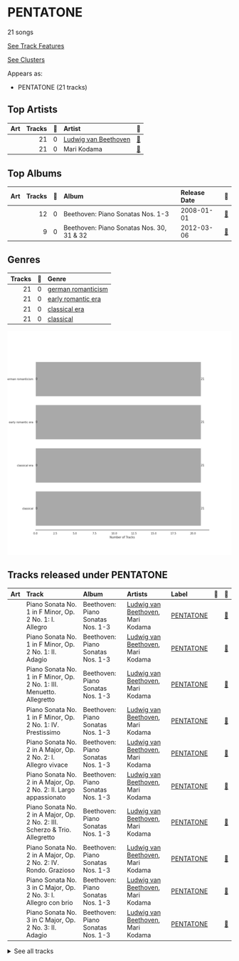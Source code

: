 # PENTATONE

21 songs

[See Track Features](audio_features.md)

[See Clusters](clusters/overview.md)

Appears as:
- PENTATONE (21 tracks)

## Top Artists

| Art | Tracks | 💚 | Artist | 🔗 |
|:---|---:|---:|:---|:---|
| <img src="https://i.scdn.co/image/db022999443da6f89e250086329d98b17399b346" alt="" width="50" /> | 21 | 0 | [Ludwig van Beethoven](../../artists/ludwig_van_beethoven/overview.md) | [🔗](https://open.spotify.com/artist/2wOqMjp9TyABvtHdOSOTUS) |
| <img src="https://i.scdn.co/image/da227efdc2e4be12443dcb5fa1ceb257fd1baf6a" alt="" width="50" /> | 21 | 0 | Mari Kodama | [🔗](https://open.spotify.com/artist/0s0wG03kPyu7MXERfcuxim) |



## Top Albums

| Art | Tracks | 💚 | Album | Release Date | 🔗 |
|:---|---:|---:|:---|:---|:---|
| <img src="https://i.scdn.co/image/ab67616d0000b2732266fb9b5484a5dc280e5bff" alt="" width="50" /> | 12 | 0 | Beethoven: Piano Sonatas Nos. 1-3 | 2008-01-01 | [🔗](https://open.spotify.com/album/5CjMjZJnjdHHgwAVkqrvXq) |
| <img src="https://i.scdn.co/image/ab67616d0000b2730b9ae3f056fa16819bc9dd48" alt="" width="50" /> | 9 | 0 | Beethoven: Piano Sonatas Nos. 30, 31 & 32 | 2012-03-06 | [🔗](https://open.spotify.com/album/478l1JdqbqDzcmmgrqw2zu) |



## Genres

| Tracks | 💚 | Genre |
|---:|---:|:---|
| 21 | 0 | [german romanticism](../../genres/german_romanticism/overview.md) |
| 21 | 0 | [early romantic era](../../genres/early_romantic_era/overview.md) |
| 21 | 0 | [classical era](../../genres/classical_era/overview.md) |
| 21 | 0 | [classical](../../genres/classical/overview.md) |

![Bar chart of top 4 genres](../../images/labels/pentatone/genres.png)

## Tracks released under PENTATONE

| Art | Track | Album | Artists | Label | 💚 | 🔗 |
|:---|:---|:---|:---|:---|:---|:---|
| <img src="https://i.scdn.co/image/ab67616d0000b2732266fb9b5484a5dc280e5bff" alt="" width="50" /> | Piano Sonata No. 1 in F Minor, Op. 2 No. 1: I. Allegro | Beethoven: Piano Sonatas Nos. 1-3 | [Ludwig van Beethoven](../../artists/ludwig_van_beethoven/overview.md), Mari Kodama | [PENTATONE](.) | | [🔗](https://open.spotify.com/track/3L3B58di5ewulHGTfnh59h) |
| <img src="https://i.scdn.co/image/ab67616d0000b2732266fb9b5484a5dc280e5bff" alt="" width="50" /> | Piano Sonata No. 1 in F Minor, Op. 2 No. 1: II. Adagio | Beethoven: Piano Sonatas Nos. 1-3 | [Ludwig van Beethoven](../../artists/ludwig_van_beethoven/overview.md), Mari Kodama | [PENTATONE](.) | | [🔗](https://open.spotify.com/track/0Ch2tX7Twc0dIahY3DSLD5) |
| <img src="https://i.scdn.co/image/ab67616d0000b2732266fb9b5484a5dc280e5bff" alt="" width="50" /> | Piano Sonata No. 1 in F Minor, Op. 2 No. 1: III. Menuetto. Allegretto | Beethoven: Piano Sonatas Nos. 1-3 | [Ludwig van Beethoven](../../artists/ludwig_van_beethoven/overview.md), Mari Kodama | [PENTATONE](.) | | [🔗](https://open.spotify.com/track/1KPoOvPxTqWhv77OLbcE6R) |
| <img src="https://i.scdn.co/image/ab67616d0000b2732266fb9b5484a5dc280e5bff" alt="" width="50" /> | Piano Sonata No. 1 in F Minor, Op. 2 No. 1: IV. Prestissimo | Beethoven: Piano Sonatas Nos. 1-3 | [Ludwig van Beethoven](../../artists/ludwig_van_beethoven/overview.md), Mari Kodama | [PENTATONE](.) | | [🔗](https://open.spotify.com/track/6v6Mt6jYnbze4ydBQLnPAh) |
| <img src="https://i.scdn.co/image/ab67616d0000b2732266fb9b5484a5dc280e5bff" alt="" width="50" /> | Piano Sonata No. 2 in A Major, Op. 2 No. 2: I. Allegro vivace | Beethoven: Piano Sonatas Nos. 1-3 | [Ludwig van Beethoven](../../artists/ludwig_van_beethoven/overview.md), Mari Kodama | [PENTATONE](.) | | [🔗](https://open.spotify.com/track/4qcfJuhj4OyVlrbYNmBo2P) |
| <img src="https://i.scdn.co/image/ab67616d0000b2732266fb9b5484a5dc280e5bff" alt="" width="50" /> | Piano Sonata No. 2 in A Major, Op. 2 No. 2: II. Largo appassionato | Beethoven: Piano Sonatas Nos. 1-3 | [Ludwig van Beethoven](../../artists/ludwig_van_beethoven/overview.md), Mari Kodama | [PENTATONE](.) | | [🔗](https://open.spotify.com/track/1EGW5Sd0Jtp1EB6RsuiUaI) |
| <img src="https://i.scdn.co/image/ab67616d0000b2732266fb9b5484a5dc280e5bff" alt="" width="50" /> | Piano Sonata No. 2 in A Major, Op. 2 No. 2: III. Scherzo & Trio. Allegretto | Beethoven: Piano Sonatas Nos. 1-3 | [Ludwig van Beethoven](../../artists/ludwig_van_beethoven/overview.md), Mari Kodama | [PENTATONE](.) | | [🔗](https://open.spotify.com/track/7DRrwoL7liyTdEFvfvD6k9) |
| <img src="https://i.scdn.co/image/ab67616d0000b2732266fb9b5484a5dc280e5bff" alt="" width="50" /> | Piano Sonata No. 2 in A Major, Op. 2 No. 2: IV. Rondo. Grazioso | Beethoven: Piano Sonatas Nos. 1-3 | [Ludwig van Beethoven](../../artists/ludwig_van_beethoven/overview.md), Mari Kodama | [PENTATONE](.) | | [🔗](https://open.spotify.com/track/7FeVdrg9qHpIHhiJiuLcCG) |
| <img src="https://i.scdn.co/image/ab67616d0000b2732266fb9b5484a5dc280e5bff" alt="" width="50" /> | Piano Sonata No. 3 in C Major, Op. 2 No. 3: I. Allegro con brio | Beethoven: Piano Sonatas Nos. 1-3 | [Ludwig van Beethoven](../../artists/ludwig_van_beethoven/overview.md), Mari Kodama | [PENTATONE](.) | | [🔗](https://open.spotify.com/track/0bNUIIUQ9aKmG3Ud4h3XNn) |
| <img src="https://i.scdn.co/image/ab67616d0000b2732266fb9b5484a5dc280e5bff" alt="" width="50" /> | Piano Sonata No. 3 in C Major, Op. 2 No. 3: II. Adagio | Beethoven: Piano Sonatas Nos. 1-3 | [Ludwig van Beethoven](../../artists/ludwig_van_beethoven/overview.md), Mari Kodama | [PENTATONE](.) | | [🔗](https://open.spotify.com/track/4K3Noa4kwVwxaulG5IRsK5) |


<details>
<summary>See all tracks</summary>

| Art | Track | Album | Artists | Label | 💚 | 🔗 |
|:---|:---|:---|:---|:---|:---|:---|
| <img src="https://i.scdn.co/image/ab67616d0000b2732266fb9b5484a5dc280e5bff" alt="" width="50" /> | Piano Sonata No. 3 in C Major, Op. 2 No. 3: III. Scherzo & Trio. Allegro | Beethoven: Piano Sonatas Nos. 1-3 | [Ludwig van Beethoven](../../artists/ludwig_van_beethoven/overview.md), Mari Kodama | [PENTATONE](.) | | [🔗](https://open.spotify.com/track/5Sm6qqdwaG8VbduSsEVyM6) |
| <img src="https://i.scdn.co/image/ab67616d0000b2732266fb9b5484a5dc280e5bff" alt="" width="50" /> | Piano Sonata No. 3 in C Major, Op. 2 No. 3: IV. Allegro assai | Beethoven: Piano Sonatas Nos. 1-3 | [Ludwig van Beethoven](../../artists/ludwig_van_beethoven/overview.md), Mari Kodama | [PENTATONE](.) | | [🔗](https://open.spotify.com/track/3pZt5RCBnQty2KDduZaBJp) |
| <img src="https://i.scdn.co/image/ab67616d0000b2730b9ae3f056fa16819bc9dd48" alt="" width="50" /> | Piano Sonata No. 30 in E Major, Op. 109: I. Vivace ma non troppo | Beethoven: Piano Sonatas Nos. 30, 31 & 32 | [Ludwig van Beethoven](../../artists/ludwig_van_beethoven/overview.md), Mari Kodama | [PENTATONE](.) | | [🔗](https://open.spotify.com/track/71F3fMJkHuUf2IkiD39XEL) |
| <img src="https://i.scdn.co/image/ab67616d0000b2730b9ae3f056fa16819bc9dd48" alt="" width="50" /> | Piano Sonata No. 30 in E Major, Op. 109: II. Prestissimo | Beethoven: Piano Sonatas Nos. 30, 31 & 32 | [Ludwig van Beethoven](../../artists/ludwig_van_beethoven/overview.md), Mari Kodama | [PENTATONE](.) | | [🔗](https://open.spotify.com/track/0gYZiFPpmQ8D8El2TBdYtm) |
| <img src="https://i.scdn.co/image/ab67616d0000b2730b9ae3f056fa16819bc9dd48" alt="" width="50" /> | Piano Sonata No. 30 in E Major, Op. 109: III. Gesangvoll, mit innigster Empfindung. Andante molto cantabile ed espressivo | Beethoven: Piano Sonatas Nos. 30, 31 & 32 | [Ludwig van Beethoven](../../artists/ludwig_van_beethoven/overview.md), Mari Kodama | [PENTATONE](.) | | [🔗](https://open.spotify.com/track/7oMc5fAvJQ7US7l1SVhqDd) |
| <img src="https://i.scdn.co/image/ab67616d0000b2730b9ae3f056fa16819bc9dd48" alt="" width="50" /> | Piano Sonata No. 31 in A-Flat Major, Op. 110: I. Moderato cantabile molto espressivo | Beethoven: Piano Sonatas Nos. 30, 31 & 32 | [Ludwig van Beethoven](../../artists/ludwig_van_beethoven/overview.md), Mari Kodama | [PENTATONE](.) | | [🔗](https://open.spotify.com/track/1rzoA7LbmuzUX7zPZfAEOm) |
| <img src="https://i.scdn.co/image/ab67616d0000b2730b9ae3f056fa16819bc9dd48" alt="" width="50" /> | Piano Sonata No. 31 in A-Flat Major, Op. 110: II. Allegro molto | Beethoven: Piano Sonatas Nos. 30, 31 & 32 | [Ludwig van Beethoven](../../artists/ludwig_van_beethoven/overview.md), Mari Kodama | [PENTATONE](.) | | [🔗](https://open.spotify.com/track/6jnf2ZNoakb0h7GDa0GV18) |
| <img src="https://i.scdn.co/image/ab67616d0000b2730b9ae3f056fa16819bc9dd48" alt="" width="50" /> | Piano Sonata No. 31 in A-Flat Major, Op. 110: III. Adagio ma non troppo | Beethoven: Piano Sonatas Nos. 30, 31 & 32 | [Ludwig van Beethoven](../../artists/ludwig_van_beethoven/overview.md), Mari Kodama | [PENTATONE](.) | | [🔗](https://open.spotify.com/track/3nFIGJk5SJu2no28alNNGU) |
| <img src="https://i.scdn.co/image/ab67616d0000b2730b9ae3f056fa16819bc9dd48" alt="" width="50" /> | Piano Sonata No. 31 in A-Flat Major, Op. 110: III. Fuga. Allegro ma non troppo | Beethoven: Piano Sonatas Nos. 30, 31 & 32 | [Ludwig van Beethoven](../../artists/ludwig_van_beethoven/overview.md), Mari Kodama | [PENTATONE](.) | | [🔗](https://open.spotify.com/track/1YouGBZnQpMKL2W4hCloB0) |
| <img src="https://i.scdn.co/image/ab67616d0000b2730b9ae3f056fa16819bc9dd48" alt="" width="50" /> | Piano Sonata No. 32 in C Minor, Op. 111: I. Maestoso - Allegro con brio ed appassionato | Beethoven: Piano Sonatas Nos. 30, 31 & 32 | [Ludwig van Beethoven](../../artists/ludwig_van_beethoven/overview.md), Mari Kodama | [PENTATONE](.) | | [🔗](https://open.spotify.com/track/0DfiTn1LUUcaLHYMDofEv7) |
| <img src="https://i.scdn.co/image/ab67616d0000b2730b9ae3f056fa16819bc9dd48" alt="" width="50" /> | Piano Sonata No. 32 in C Minor, Op. 111: II. Arietta. Adagio molto semplice e cantabile | Beethoven: Piano Sonatas Nos. 30, 31 & 32 | [Ludwig van Beethoven](../../artists/ludwig_van_beethoven/overview.md), Mari Kodama | [PENTATONE](.) | | [🔗](https://open.spotify.com/track/0iPj8k5VLqsuBoysv972Bn) |

</details>

